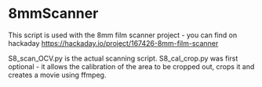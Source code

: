 # 8mmScanner
This script is used with the 8mm film scanner project - you can find on hackaday https://hackaday.io/project/167426-8mm-film-scanner

S8_scan_OCV.py is the actual scanning script. S8_cal_crop.py was first optional - it allows the calibration of the area to be cropped out, crops it and creates a movie using ffmpeg.
